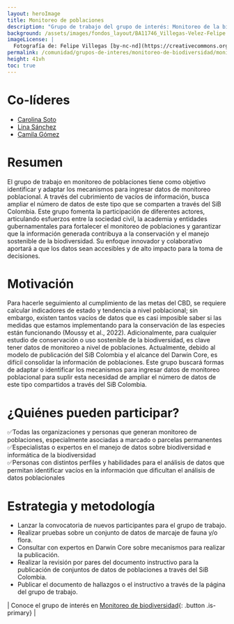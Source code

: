 ```yaml
---
layout: heroImage
title: Monitoreo de poblaciones
description: "Grupo de trabajo del grupo de interés: Monitoreo de la biodiversidad."
background: /assets/images/fondos_layout/BA11746_Villegas-Velez-Felipe.jpg
imageLicense: |
  Fotografía de: Felipe Villegas [by-nc-nd](https://creativecommons.org/licenses/by-nc-nd/2.0/) 
permalink: /comunidad/grupos-de-interes/monitoreo-de-biodiversidad/monitoreo-de-poblaciones
height: 41vh
toc: true
---
```



# Co-líderes

- [Carolina Soto](https://orcid.org/0000-0003-4288-8047)
- [Lina Sánchez](https://www.researchgate.net/profile/Lina-Sanchez-Clavijo)
- [Camila Gómez](https://orcid.org/0000-0002-2770-5794)


# Resumen

El grupo de trabajo en monitoreo de poblaciones tiene como objetivo identificar y adaptar los mecanismos para ingresar datos de monitoreo poblacional. A través del cubrimiento de vacíos de información, busca ampliar el número de datos de este tipo que se comparten a través del SiB Colombia. Este grupo fomenta la participación de diferentes actores, articulando esfuerzos entre la sociedad civil, la academia y entidades gubernamentales para fortalecer el monitoreo de poblaciones y garantizar que la información generada contribuya a la conservación y el manejo sostenible de la biodiversidad. Su enfoque innovador y colaborativo aportará a que los datos sean accesibles y de alto impacto para la toma de decisiones.

# Motivación

Para hacerle seguimiento al cumplimiento de las metas del CBD, se requiere calcular indicadores de estado y tendencia a nivel poblacional; sin embargo, existen tantos vacíos de datos que es casi imposible saber si las medidas que estamos implementando para la conservación de las especies  están funcionando (Moussy et al., 2022). Adicionalmente, para cualquier estudio de conservación o uso sostenible de la biodiversidad, es clave tener datos de monitoreo a nivel de poblaciones. Actualmente, debido al modelo de publicación del SiB Colombia y el alcance del Darwin Core, es difícil consolidar la información de poblaciones. Este grupo buscará formas de adaptar o identificar los mecanismos para ingresar datos de monitoreo poblacional para suplir esta necesidad de ampliar el número de datos de este tipo compartidos a través del SiB Colombia.

# ¿Quiénes pueden participar?

✅Todas las organizaciones y personas que generan monitoreo de poblaciones, especialmente asociadas a marcado o parcelas permanentes
<br>
✅Especialistas o expertos en el manejo de datos sobre biodiversidad e informática de la biodiversidad
<br>
✅Personas con distintos perfiles y habilidades para el análisis de datos que permitan identificar vacíos en la información que dificultan el análisis de datos poblacionales

# Estrategia y metodología

- Lanzar la convocatoria de nuevos participantes para el grupo de trabajo.
- Realizar pruebas sobre un conjunto de datos de marcaje de fauna y/o flora.
- Consultar con expertos en Darwin Core sobre mecanismos para realizar la publicación.
- Realizar la revisión por pares del documento instructivo para la publicación de conjuntos de datos de poblaciones a través del SiB Colombia.
- Publicar el documento de hallazgos o el instructivo a través de la página del grupo de trabajo.

| Conoce el grupo de interés en [Monitoreo de biodiversidad](/comunidad/gruposdeinteres/monitoreo-de-biodiversidad){: .button .is-primary} |
